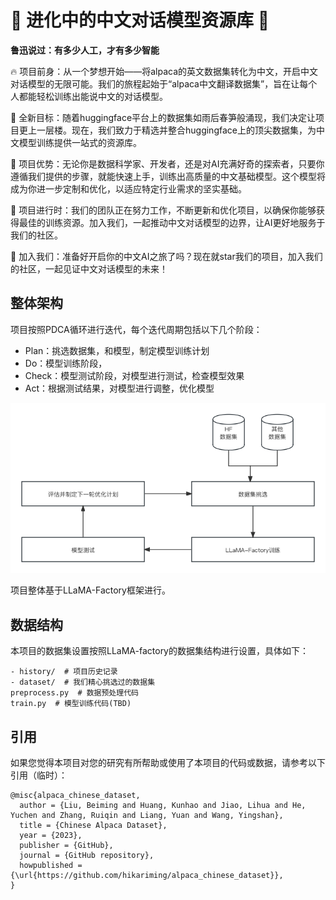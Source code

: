 <!--
 * @Author: liubeiming
 * @Date: 2023-03-21 10:12:22
-->
# 🚀 进化中的中文对话模型资源库 🚀

**鲁迅说过：有多少人工，才有多少智能**



🔥 项目前身：从一个梦想开始——将alpaca的英文数据集转化为中文，开启中文对话模型的无限可能。我们的旅程起始于“alpaca中文翻译数据集”，旨在让每个人都能轻松训练出能说中文的对话模型。

🌟 全新目标：随着huggingface平台上的数据集如雨后春笋般涌现，我们决定让项目更上一层楼。现在，我们致力于精选并整合huggingface上的顶尖数据集，为中文模型训练提供一站式的资源库。

🎯 项目优势：无论你是数据科学家、开发者，还是对AI充满好奇的探索者，只要你遵循我们提供的步骤，就能快速上手，训练出高质量的中文基础模型。这个模型将成为你进一步定制和优化，以适应特定行业需求的坚实基础。

🚧 项目进行时：我们的团队正在努力工作，不断更新和优化项目，以确保你能够获得最佳的训练资源。加入我们，一起推动中文对话模型的边界，让AI更好地服务于我们的社区。

🤝 加入我们：准备好开启你的中文AI之旅了吗？现在就star我们的项目，加入我们的社区，一起见证中文对话模型的未来！

## 整体架构

项目按照PDCA循环进行迭代，每个迭代周期包括以下几个阶段：

- Plan：挑选数据集，和模型，制定模型训练计划
- Do：模型训练阶段，
- Check：模型测试阶段，对模型进行测试，检查模型效果
- Act：根据测试结果，对模型进行调整，优化模型

![整体结构如图所示](./projstru.png)

项目整体基于LLaMA-Factory框架进行。

## 数据结构

本项目的数据集设置按照LLaMA-factory的数据集结构进行设置，具体如下：


```
- history/  # 项目历史记录
- dataset/  # 我们精心挑选过的数据集
preprocess.py  # 数据预处理代码
train.py  # 模型训练代码(TBD)
```

## 引用

如果您觉得本项目对您的研究有所帮助或使用了本项目的代码或数据，请参考以下引用（临时）：
```
@misc{alpaca_chinese_dataset,
  author = {Liu, Beiming and Huang, Kunhao and Jiao, Lihua and He, Yuchen and Zhang, Ruiqin and Liang, Yuan and Wang, Yingshan},
  title = {Chinese Alpaca Dataset},
  year = {2023},
  publisher = {GitHub},
  journal = {GitHub repository},
  howpublished = {\url{https://github.com/hikariming/alpaca_chinese_dataset}},
}
```
